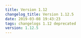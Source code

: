 ```yaml
---
title: Version 1.12
changelog_title: Version 1.12.5
date: 2019-03-08 19:43:23 
tags: changelogs 1.12 deprecated
version: 1.12.5
---
```

<script src="https://gist.github.com/spinnaker-release/18a18a3e45af2c0d24d114a76b352004.js"/>
